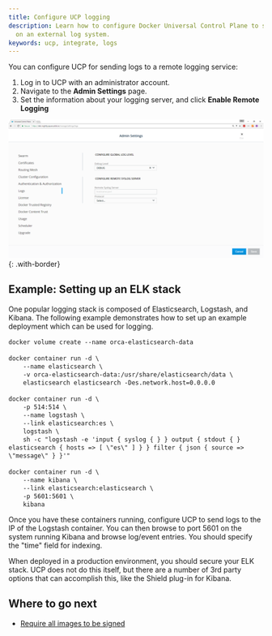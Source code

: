```yaml
---
title: Configure UCP logging
description: Learn how to configure Docker Universal Control Plane to store your logs
  on an external log system.
keywords: ucp, integrate, logs
---
```


You can configure UCP for sending logs to a remote logging service:

1. Log in to UCP with an administrator account.
2. Navigate to the **Admin Settings** page.
3. Set the information about your logging server, and click
   **Enable Remote Logging**

![](../../images/configure-logs-1.png){: .with-border}

## Example: Setting up an ELK stack

One popular logging stack is composed of Elasticsearch, Logstash, and
Kibana. The following example demonstrates how to set up an example
deployment which can be used for logging.

```none
docker volume create --name orca-elasticsearch-data

docker container run -d \
    --name elasticsearch \
    -v orca-elasticsearch-data:/usr/share/elasticsearch/data \
    elasticsearch elasticsearch -Des.network.host=0.0.0.0

docker container run -d \
    -p 514:514 \
    --name logstash \
    --link elasticsearch:es \
    logstash \
    sh -c "logstash -e 'input { syslog { } } output { stdout { } elasticsearch { hosts => [ \"es\" ] } } filter { json { source => \"message\" } }'"

docker container run -d \
    --name kibana \
    --link elasticsearch:elasticsearch \
    -p 5601:5601 \
    kibana
```

Once you have these containers running, configure UCP to send logs to
the IP of the Logstash container. You can then browse to port 5601 on the system
running Kibana and browse log/event entries. You should specify the "time"
field for indexing.

When deployed in a production environment, you should secure your ELK
stack. UCP does not do this itself, but there are a number of 3rd party
options that can accomplish this, like the Shield plug-in for Kibana.

## Where to go next

* [Require all images to be signed](restrict-services-to-worker-nodes.md)
